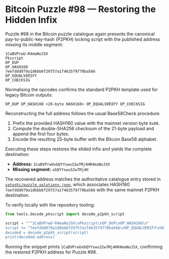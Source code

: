 # Bitcoin Puzzle #98 — Restoring the Hidden Infix

Puzzle #98 in the Bitcoin puzzle catalogue again presents the canonical pay-to-public-key-hash (P2PKH) locking script with the published address missing its middle segment:

```
1CaBVPrwU-R4maNoJSX
Pkscript
OP_DUP
OP_HASH160
7eefddd979a1d6bb6f29757a1f463579770ba566
OP_EQUALVERIFY
OP_CHECKSIG
```

Normalising the opcodes confirms the standard P2PKH template used for legacy Bitcoin outputs:

```
OP_DUP OP_HASH160 <20-byte HASH160> OP_EQUALVERIFY OP_CHECKSIG
```

Reconstructing the full address follows the usual Base58Check procedure:

1. Prefix the provided HASH160 value with the mainnet version byte `0x00`.
2. Compute the double-SHA256 checksum of the 21-byte payload and append the first four bytes.
3. Encode the resulting 25-byte buffer with the Bitcoin Base58 alphabet.

Executing these steps restores the elided infix and yields the complete destination:

- **Address:** `1CaBVPrwUxbQYYswu32w7Mj4HR4maNoJSX`
- **Missing segment:** `xbQYYswu32w7Mj4H`

The recovered address matches the authoritative catalogue entry stored in [`satoshi/puzzle_solutions.json`](../satoshi/puzzle_solutions.json), which associates HASH160 `7eefddd979a1d6bb6f29757a1f463579770ba566` with the same mainnet P2PKH destination.

To verify locally with the repository tooling:

```python
from tools.decode_pkscript import decode_p2pkh_script

script = """1CaBVPrwU-R4maNoJSX\nPkscript\nOP_DUP\nOP_HASH160\n"
script += "7eefddd979a1d6bb6f29757a1f463579770ba566\nOP_EQUALVERIFY\nOP_CHECKSIG"\n
decoded = decode_p2pkh_script(script)
print(decoded.address)
```

Running the snippet prints `1CaBVPrwUxbQYYswu32w7Mj4HR4maNoJSX`, confirming the restored P2PKH address for Puzzle #98.
